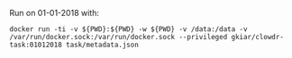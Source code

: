 Run on 01-01-2018 with:

    docker run -ti -v ${PWD}:${PWD} -w ${PWD} -v /data:/data -v /var/run/docker.sock:/var/run/docker.sock --privileged gkiar/clowdr-task:01012018 task/metadata.json
